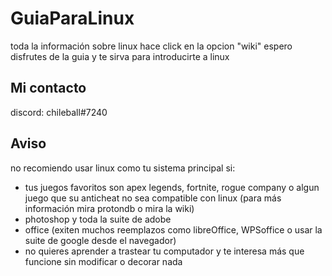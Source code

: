 # GuiaParaLinux

toda la información sobre linux hace click en la opcion "wiki"
espero disfrutes de la guia y te sirva para introducirte a linux

## Mi contacto

discord: chileball#7240

## Aviso

no recomiendo usar linux como tu sistema principal si:

- tus juegos favoritos son apex legends, fortnite, rogue company o algun juego que su anticheat no sea compatible con linux (para más información mira protondb o mira la wiki)
- photoshop y toda la suite de adobe
- office (exiten muchos reemplazos como libreOffice, WPSoffice o usar la suite de google desde el navegador)
- no quieres aprender a trastear tu computador y te interesa más que funcione sin modificar o decorar nada
